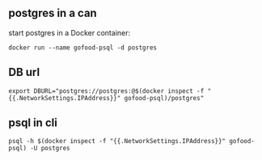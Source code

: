 
## postgres in a can

start postgres in a Docker container:
```
docker run --name gofood-psql -d postgres
```


## DB url

```
export DBURL="postgres://postgres:@$(docker inspect -f "{{.NetworkSettings.IPAddress}}" gofood-psql)/postgres"
```

## psql in cli
```
psql -h $(docker inspect -f "{{.NetworkSettings.IPAddress}}" gofood-psql) -U postgres
```

